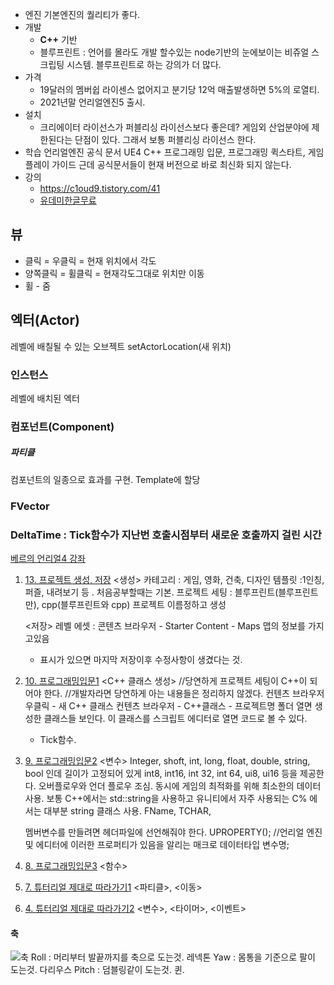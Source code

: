 - 엔진
   기본엔진의 퀄리티가 좋다.
- 개발
   - **C++** 기반
   - 블루프린트 : 언어를 몰라도 개발 할수있는 node기반의 눈에보이는 비쥬얼 스크립팅 시스템.
   블루프린트로 하는 강의가 더 많다.
- 가격
   - 19달러의 멤버쉽 라이센스 없어지고 분기당 12억 매출발생하면 5%의 로열티.
   - 2021년말 언리얼엔진5 출시.
- 설치
   - 크리에이터 라이선스가 퍼블리싱 라이선스보다 좋은데?  게임외 산업분야에 제한된다는 단점이 있다. 그래서 보통 퍼블리싱 라이선스 한다.
- 학습
   언리얼엔진 공식 문서 UE4 C++ 프로그래밍 입문, 프로그래밍 퀵스타트, 게임플레이 가이드
   근데 공식문서들이 현재 버전으로 바로 최신화 되지 않는다.
- 강의
  - https://c1oud9.tistory.com/41
  - [유데미한글무료](https://www.udemy.com/topic/unreal-engine/?price=price-free&sort=popularity)

## 뷰
- 클릭 = 우클릭 = 현재 위치에서 각도
- 양쪽클릭 = 휠클릭 = 현재각도그대로 위치만 이동
- 휠 - 줌


## 엑터(Actor)
레벨에 배칠될 수 있는 오브젝트
setActorLocation(새 위치)

   ### 인스턴스
   레벨에 배치된 엑터

### 컴포넌트(Component)

   ##### 파티클
   컴포넌트의 일종으로 효과를 구현. Template에 할당


### FVector
### DeltaTime : Tick함수가 지난번 호출시점부터 새로운 호출까지 걸린 시간

[베르의 언리얼4 강좌](https://www.youtube.com/watch?v=yQ463ZfoJ8I&list=PLYQHfkihy4AxmwLN7Tn_958qChILAynw_)
1. [13. 프로젝트 생성, 저장](https://www.youtube.com/watch?v=wrEWI2vPvEs&list=PLYQHfkihy4AxmwLN7Tn_958qChILAynw_&index=13)
   <생성>
   카테고리 : 게임, 영화, 건축, 디자인
   템플릿 :1인칭, 퍼즐, 내려보기 등 . 처음공부할때는 기본.
   프로젝트 세팅 : 블루프린트(블루프린트만), cpp(블루프린트와 cpp)
   프로젝트 이름정하고 생성

   <저장>
   레벨 에셋 :  콘텐츠 브라우저 - Starter Content - Maps 맵의 정보를 가지고있음
      * 표시가 있으면 마지막 저장이후 수정사항이 생겼다는 것.
2. [10. 프로그래밍입문1](https://www.youtube.com/watch?v=NfZr4VjU-0s&list=PLYQHfkihy4AxmwLN7Tn_958qChILAynw_&index=10)
   <C++ 클래스 생성>
   //당연하게 프로젝트 세팅이 C++이 되어야 한다.
   //개발자라면 당연하게 아는 내용들은 정리하지 않겠다.
   컨텐츠 브라우저 우클릭 - 새 C++ 클래스
   컨텐츠 브라우저 - C++클래스 - 프로젝트명 폴더 열면 생성한 클래스들 보인다.
   이 클래스를 스크립트 에디터로 열면 코드로 볼 수 있다.
   - Tick함수. 

3. [9. 프로그래밍입문2](https://www.youtube.com/watch?v=SGrH9vZUWDk&list=PLYQHfkihy4AxmwLN7Tn_958qChILAynw_&index=9)
   <변수>
   Integer, shoft, int, long, float, double, string, bool
   인데 길이가 고정되어 있게 int8, int16, int 32, int 64, ui8, ui16 등을 제공한다.
   오버플로우와 언더 플로우 조심. 동시에 게임의 최적화를 위해 최소한의 데이터 사용.
   보통 C++에서는 std::string을 사용하고 유니티에서 자주 사용되는 C% 에서는 대부분 string 클래스 사용.
   FName, TCHAR, 

   멤버변수를 만들려면 헤더파일에 선언해줘야 한다.
   UPROPERTY();   //언리얼 엔진 및 에디터에 이러한 프로퍼티가 있음을 알리는 매크로
   데이터타입 변수명;
4. [8. 프로그래밍입문3](https://www.youtube.com/watch?v=afl0uIfsS7o&list=PLYQHfkihy4AxmwLN7Tn_958qChILAynw_&index=8)
   <함수>

5. [7. 튜터리얼 제대로 따라가기1](https://www.youtube.com/watch?v=ICS8rFlNkcI&list=PLYQHfkihy4AxmwLN7Tn_958qChILAynw_&index=7)
   <파티클>, <이동>

4. [4. 튜터리얼 제대로 따라가기2](https://www.youtube.com/watch?v=Uw7Svlh1gF0&list=PLYQHfkihy4AxmwLN7Tn_958qChILAynw_&index=4)
   <변수>, <타이머>, <이벤트>



#### 축
![축](./imag)
Roll : 머리부터 발끝까지를 축으로 도는것. 레넥톤
Yaw : 몸통을 기준으로 팔이 도는것. 다리우스
Pitch : 덤블링같이 도는것. 퀸.